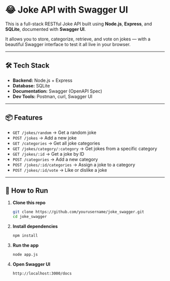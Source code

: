 # 😂 Joke API with Swagger UI

This is a full-stack RESTful Joke API built using **Node.js**, **Express**, and **SQLite**, documented with **Swagger UI**.

It allows you to store, categorize, retrieve, and vote on jokes — with a beautiful Swagger interface to test it all live in your browser.

---

## 🛠 Tech Stack

- **Backend:** Node.js + Express
- **Database:** SQLite
- **Documentation:** Swagger (OpenAPI Spec)
- **Dev Tools:** Postman, curl, Swagger UI

---

## 📦 Features

- `GET /jokes/random` → Get a random joke
- `POST /jokes` → Add a new joke
- `GET /categories` → Get all joke categories
- `GET /jokes/category/:category` → Get jokes from a specific category
- `GET /jokes/:id` → Get a joke by ID
- `POST /categories` → Add a new category
- `POST /jokes/:id/categories` → Assign a joke to a category
- `POST /jokes/:id/vote` → Like or dislike a joke

---

## 🚀 How to Run

1. **Clone this repo**
   ```bash
   git clone https://github.com/yourusername/joke_swagger.git
   cd joke_swagger
   ```
2. **Install dependencies**

   ```bash
   npm install
   ```
3. **Run the app**

   ```bash
   node app.js
   ```
4. **Open Swagger UI**

    ```bash
    http://localhost:3000/docs
    ```


